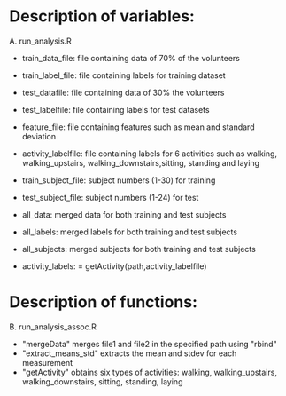 Description of variables:
========================
A. run_analysis.R
- train_data_file: file containing data of 70% of the volunteers
- train_label_file: file containing labels for training dataset
- test_datafile: file containing data of 30% the volunteers
- test_labelfile: file containing labels for test datasets
- feature_file: file containing features such as mean and standard deviation
- activity_labelfile: file containing labels for 6 activities such as walking, walking_upstairs, walking_downstairs,sitting, standing and laying

- train_subject_file: subject numbers (1-30) for training
- test_subject_file: subject numbers (1-24) for test
- all_data: merged data for both training and test subjects
- all_labels: merged labels for both training and test subjects
- all_subjects: merged subjects for both training and test subjects 
- activity_labels: = getActivity(path,activity_labelfile)

Description of functions:
=========================
B. run_analysis_assoc.R
- "mergeData" merges file1 and file2 in the specified path using "rbind"   
- "extract_means_std" extracts the mean and stdev for each measurement
- "getActivity" obtains six types of activities: walking, walking_upstairs, walking_downstairs, sitting, standing, laying
